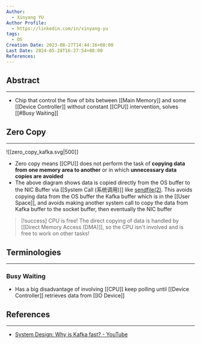 ```yaml
---
Author:
  - Xinyang YU
Author Profile:
  - https://linkedin.com/in/xinyang-yu
tags:
  - OS
Creation Date: 2023-08-27T14:44:16+08:00
Last Date: 2024-05-28T16:27:54+08:00
References: 
---
```

## Abstract
---
* Chip that control the flow of bits between [[Main Memory]] and some [[Device Controller]] without constant [[CPU]] intervention, solves [[#Busy Waiting]]

## Zero Copy
---
![[zero_copy_kafka.svg|500]]


- Zero copy means [[CPU]] does not perform the task of **copying data from one memory area to another** or in which **unnecessary data copies are avoided**
- The above diagram shows data is copied directly from the OS buffer to the NIC Buffer via [[System Call (系统调用)]] like [sendfile(2)](https://man7.org/linux/man-pages/man2/sendfile.2.html). This avoids copying data from the OS buffer the Kafka buffer which is in the [[User Space]], and avoids making another system call to copy the data from Kafka buffer to the socket buffer, then eventually the NIC buffer

>[!success] CPU is free!
> The direct copying of data is handled by [[Direct Memory Access (DMA)]], so the CPU isn't involved and is free to work on other tasks!


## Terminologies
---
### Busy Waiting
* Has a big disadvantage of involving [[CPU]] keep polling until [[Device Controller]] retrieves data from [[IO Device]]


## References
---
- [System Design: Why is Kafka fast? - YouTube](https://youtu.be/UNUz1-msbOM?si=2nC4zt0WOb1CgR6P)